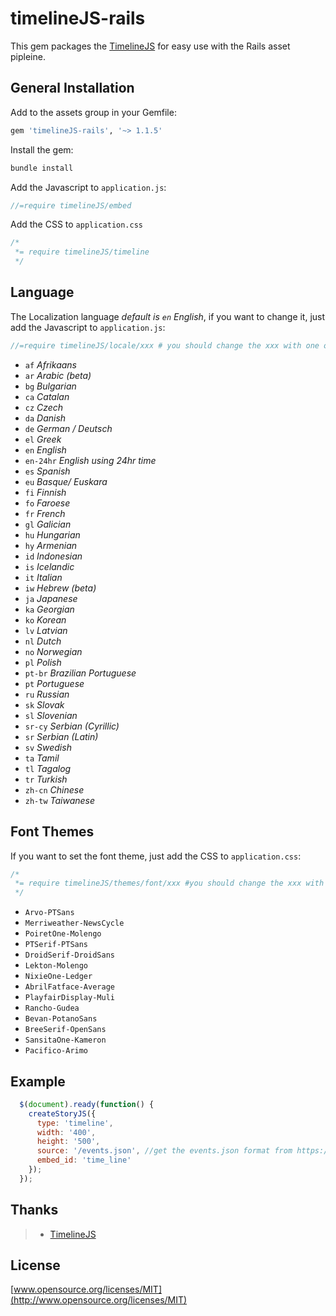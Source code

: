 # timelineJS-rails

This gem packages the [TimelineJS](http://timeline.verite.co/) for easy use with the Rails asset pipleine.

## General Installation

Add to the assets group in your Gemfile:

```ruby
gem 'timelineJS-rails', '~> 1.1.5'
```

Install the gem:

```ruby
bundle install
```

Add the Javascript to `application.js`:


```javascript
//=require timelineJS/embed
```

Add the CSS to `application.css`

```css
/*
 *= require timelineJS/timeline
 */
```

## Language

The Localization language *default is `en` English*,
if you want to change it, just add the Javascript to `application.js`:

```javascript
//=require timelineJS/locale/xxx # you should change the xxx with one of the available languages below
```

* `af` *Afrikaans*
* `ar` *Arabic (beta)*
* `bg` *Bulgarian*
* `ca` *Catalan*
* `cz` *Czech*
* `da` *Danish*
* `de` *German / Deutsch*
* `el` *Greek*
* `en` *English*
* `en-24hr` *English using 24hr time*
* `es` *Spanish*
* `eu` *Basque/ Euskara*
* `fi` *Finnish*
* `fo` *Faroese*
* `fr` *French*
* `gl` *Galician*
* `hu` *Hungarian*
* `hy` *Armenian*
* `id` *Indonesian*
* `is` *Icelandic*
* `it` *Italian*
* `iw` *Hebrew (beta)*
* `ja` *Japanese*
* `ka` *Georgian*
* `ko` *Korean*
* `lv` *Latvian*
* `nl` *Dutch*
* `no` *Norwegian*
* `pl` *Polish*
* `pt-br` *Brazilian Portuguese*
* `pt` *Portuguese*
* `ru` *Russian*
* `sk` *Slovak*
* `sl` *Slovenian*
* `sr-cy` *Serbian (Cyrillic)*
* `sr` *Serbian (Latin)*
* `sv` *Swedish*
* `ta` *Tamil*
* `tl` *Tagalog*
* `tr` *Turkish*
* `zh-cn` *Chinese*
* `zh-tw` *Taiwanese*


## Font Themes
If you want to set the font theme, just add the CSS to `application.css`:

```css
/*
 *= require timelineJS/themes/font/xxx #you should change the xxx with one of the available font themes below
 */
```

* `Arvo-PTSans`
* `Merriweather-NewsCycle`
* `PoiretOne-Molengo`
* `PTSerif-PTSans`
* `DroidSerif-DroidSans`
* `Lekton-Molengo`
* `NixieOne-Ledger`
* `AbrilFatface-Average`
* `PlayfairDisplay-Muli`
* `Rancho-Gudea`
* `Bevan-PotanoSans`
* `BreeSerif-OpenSans`
* `SansitaOne-Kameron`
* `Pacifico-Arimo`



## Example

```javascript
  $(document).ready(function() {
    createStoryJS({
      type: 'timeline',
      width: '400',
      height: '500',
      source: '/events.json', //get the events.json format from https://github.com/VeriteCo/TimelineJS#file-formats
      embed_id: 'time_line'
    });
  });
```

## Thanks
>- [TimelineJS](https://github.com/VeriteCo/TimelineJS)

## License
[www.opensource.org/licenses/MIT](http://www.opensource.org/licenses/MIT)
